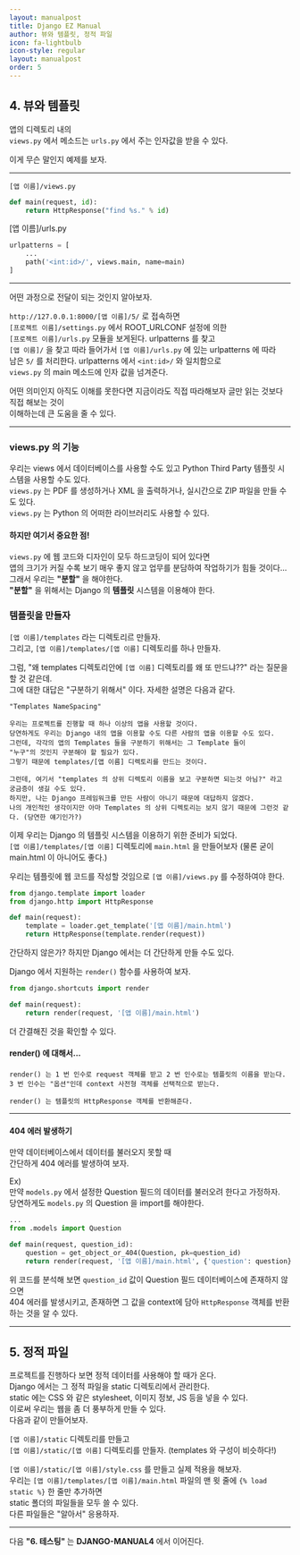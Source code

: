 ```yaml
---
layout: manualpost
title: Django EZ Manual
author: 뷰와 템플릿, 정적 파일
icon: fa-lightbulb
icon-style: regular
layout: manualpost
order: 5
---
```


<h2>4. 뷰와 템플릿</h2>

앱의 디렉토리 내의  
`views.py` 에서 메소드는 `urls.py` 에서 주는 인자값을 받을 수 있다.  

이게 무슨 말인지 예제를 보자.  

<hr/>

`[앱 이름]/views.py`

```python
def main(request, id):
    return HttpResponse("find %s." % id)
```

[앱 이름]/urls.py

```python
urlpatterns = [
    ...
    path('<int:id>/', views.main, name=main)
]
```

<hr/>

어떤 과정으로 전달이 되는 것인지 알아보자.  

`http://127.0.0.1:8000/[앱 이름]/5/` 로 접속하면  
`[프로젝트 이름]/settings.py` 에서 ROOT_URLCONF 설정에 의한  
`[프로젝트 이름]/urls.py` 모듈을 보게된다. urlpatterns 를 찾고  
`[앱 이름]/` 을 찾고 따라 들어가서 `[앱 이름]/urls.py` 에 있는 urlpatterns 에 따라  
남은 `5/` 를 처리한다. urlpatterns 에서 `<int:id>/` 와 일치함으로  
`views.py` 의 main 메소드에 인자 값을 넘겨준다.  

어떤 의미인지 아직도 이해를 못한다면 지금이라도 직접 따라해보자 글만 읽는 것보다 직접 해보는 것이  
이해하는데 큰 도움을 줄 수 있다.  

<hr/>

<h3> views.py 의 기능 </h3>

우리는 views 에서 데이터베이스를 사용할 수도 있고 Python Third Party 템플릿 시스템을 사용할 수도 있다.  
`views.py` 는 PDF 를 생성하거나 XML 을 출력하거나, 실시간으로 ZIP 파일을 만들 수도 있다.  
`views.py` 는 Python 의 어떠한 라이브러리도 사용할 수 있다.

<h4>하지만 여기서 중요한 점!</h4>

`views.py` 에 웹 코드와 디자인이 모두 하드코딩이 되어 있다면  
앱의 크기가 커질 수록 보기 매우 좋지 않고 업무를 분담하여 작업하기가 힘들 것이다...  
그래서 우리는 <strong>"분할"</strong> 을 해야한다.  
<strong>"분할"</strong> 을 위해서는 Django 의 <strong>템플릿</strong> 시스템을 이용해야 한다.

<h3> 템플릿을 만들자 </h3>

`[앱 이름]/templates` 라는 디렉토리르 만들자.  
그리고, `[앱 이름]/templates/[앱 이름]` 디렉토리를 하나 만들자.

그럼, "왜 templates 디렉토리안에 `[앱 이름]` 디렉토리를 왜 또 만드냐??" 라는 질문을 할 것 같은데.  
그에 대한 대답은 "구분하기 위해서" 이다.
자세한 설명은 다음과 같다.

```text
"Templates NameSpacing"

우리는 프로젝트를 진행할 때 하나 이상의 앱을 사용할 것이다. 
당연하게도 우리는 Django 내의 앱을 이용할 수도 다른 사람의 앱을 이용할 수도 있다.
그런데, 각각의 앱의 Templates 들을 구분하기 위해서는 그 Template 들이 
"누구"의 것인지 구분해야 할 필요가 있다.
그렇기 때문에 templates/[앱 이름] 디렉토리를 만드는 것이다.

그런데, 여기서 "templates 의 상위 디렉토리 이름을 보고 구분하면 되는것 아님?" 라고 궁금증이 생길 수도 있다.
하지만, 나는 Django 프레임워크를 만든 사람이 아니기 때문에 대답하지 않겠다.
나의 개인적인 생각이지만 아마 Templates 의 상위 디렉토리는 보지 않기 때문에 그런것 같다. (당연한 얘기인가?)
```

이제 우리는 Django 의 템플릿 시스템을 이용하기 위한 준비가 되었다.  
`[앱 이름]/templates/[앱 이름]` 디렉토리에 `main.html` 을 만들어보자 (물론 굳이 main.html 이 아니어도 좋다.)

우리는 템플릿에 웹 코드를 작성할 것임으로 `[앱 이름]/views.py` 를 수정하여야 한다.  

```python
from django.template import loader
from django.http import HttpResponse

def main(request):
    template = loader.get_template('[앱 이름]/main.html')
    return HttpResponse(template.render(request))
```
간단하지 않은가? 하지만 Django 에서는 더 간단하게 만들 수도 있다.  

Django 에서 지원하는 `render()` 함수를 사용하여 보자.  

```python
from django.shortcuts import render

def main(request):
    return render(request, '[앱 이름]/main.html')
```

더 간결해진 것을 확인할 수 있다.  

<h4>render() 에 대해서...</h4>

```text
render() 는 1 번 인수로 request 객체를 받고 2 번 인수로는 템플릿의 이름을 받는다. 
3 번 인수는 "옵션"인데 context 사전형 객체를 선택적으로 받는다.

render() 는 템플릿의 HttpResponse 객체를 반환해준다.
```

<hr/>

<h4>404 에러 발생하기</h4>

만약 데이터베이스에서 데이터를 불러오지 못할 때  
간단하게 404 에러를 발생하여 보자.  

Ex)  
만약 `models.py` 에서 설정한 Question 필드의 데이터를 불러오려 한다고 가정하자.  
당연하게도 `models.py` 의 Question 을 import를 해야한다.

```python
...
from .models import Question

def main(request, question_id):
    question = get_object_or_404(Question, pk=question_id)
    return render(request, '[앱 이름]/main.html', {'question': question})
``` 

위 코드를 분석해 보면 `question_id` 값이 Question 필드 데이터베이스에 존재하지 않으면  
404 에러를 발생시키고, 존재하면 그 값을 context에 담아 `HttpResponse` 객체를 반환하는 것을 알 수 있다.  

<hr/>

<h2>5. 정적 파일</h2>

프로젝트를 진행하다 보면 정적 데이터를 사용해야 할 때가 온다.  
Django 에서는 그 정적 파일을 static 디렉토리에서 관리한다.  
static 에는 CSS 와 같은 stylesheet, 이미지 정보, JS 등을 넣을 수 있다.  
이로써 우리는 웹을 좀 더 풍부하게 만들 수 있다.  
다음과 같이 만들어보자.  

`[앱 이름]/static` 디렉토리를 만들고  
`[앱 이름]/static/[앱 이름]` 디렉토리를 만들자. (templates 와 구성이 비슷하다!)  


`[앱 이름]/static/[앱 이름]/style.css` 를 만들고 실제 적용을 해보자.  
우리는 `[앱 이름]/templates/[앱 이름]/main.html` 파일의 맨 윗 줄에 `{% load static %}` 한 줄만 추가하면  
static 폴더의 파일들을 모두 쓸 수 있다.  
다른 파일들은 "알아서" 응용하자.

<hr/>

다음 <strong> "6. 테스팅" </strong> 는 <strong>DJANGO-MANUAL4</strong> 에서 이어진다.